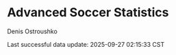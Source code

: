 # Advanced Soccer Statistics
Denis Ostroushko

<!-- gfm -->

Last successful data update: 2025-09-27 02:15:33 CST

